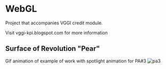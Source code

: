 # WebGL

Project that accompanies VGGI credit module.

Visit vggi-kpi.blogspot.com for more information

## Surface of Revolution "Pear"

Gif animation of example of work with spotlight animation for PA#3
![pa3](https://github.com/twistedmisted/surf-rev-pear/assets/49749263/0e82cabd-6df6-414d-9bf2-a8bba8578e95)


